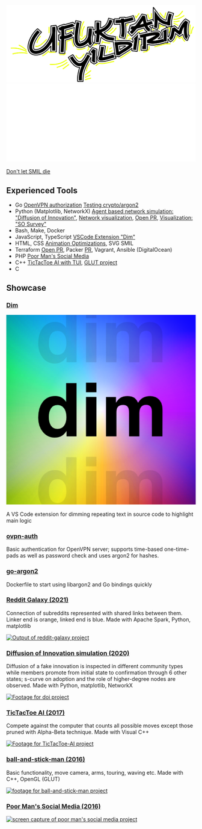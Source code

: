 ![An SVG of profile owner's name showcasing SMIL animations](https://raw.githubusercontent.com/ufukty/ufukty/main/smil.svg#gh-light-mode-only)
![An SVG of profile owner's name showcasing SMIL animations (dark mode version)](https://raw.githubusercontent.com/ufukty/ufukty/main/smil.dark.svg#gh-dark-mode-only)

[Don't let SMIL die](https://groups.google.com/a/chromium.org/g/blink-dev/c/5o0yiO440LM/m/YGEJBsjUAwAJ)

## Experienced Tools

-   Go [OpenVPN authorization](https://github.com/ufukty/ovpn-auth) [Testing crypto/argon2](https://github.com/ufukty/testing-go-crypto-argon2)
-   Python (Matplotlib, NetworkX) [Agent based network simulation: "Diffusion of Innovation"](https://github.com/ufukty/diffusion-of-innovation), [Network visualization](https://github.com/ufukty/reddit-galaxy), [Open PR](https://github.com/matplotlib/matplotlib/pull/19286), [Visualization: "SO Survey"](https://github.com/ufukty/language-survey-review)
-   Bash, Make, Docker
-   JavaScript, TypeScript [VSCode Extension "Dim"](https://github.com/ufukty/dim)
-   HTML, CSS [Animation Optimizations](https://github.com/ufukty/css-animations-limitations-suggestions), SVG SMIL
-   Terraform [Open PR](https://github.com/hashicorp/terraform/pull/29127), Packer [PR](https://github.com/hashicorp/packer/pull/10093), Vagrant, Ansible (DigitalOcean)
-   PHP [Poor Man's Social Media](https://github.com/ufukty/poor-man-s-social-media)
-   C++ [TicTacToe AI with TUI](https://github.com/ufukty/TicTacToe-AI), [GLUT project](https://github.com/ufukty/ball-and-stick-man)
-   C

## Showcase

### [Dim](https://github.com/ufukty/dim)

[![Logo of Dim](https://github.com/ufukty/dim/raw/main/media/icon.png)](https://github.com/ufukty/dim)

A VS Code extension for dimming repeating text in source code to highlight main logic

### [ovpn-auth](https://github.com/ufukty/ovpn-auth)

Basic authentication for OpenVPN server; supports time-based one-time-pads as well as password check and uses argon2 for hashes.

### [go-argon2](https://github.com/ufukty/go-argon2)

Dockerfile to start using libargon2 and Go bindings quickly

### [Reddit Galaxy (2021)](https://github.com/ufukty/reddit-galaxy)

Connection of subreddits represented with shared links between them. Linker end is orange, linked end is blue. Made with Apache Spark, Python, matplotlib

[![Output of reddit-galaxy project](https://github.com/ufukty/reddit-galaxy/raw/main/images/post-processed-1x-cg.jpg)](https://github.com/ufukty/reddit-galaxy)

### [Diffusion of Innovation simulation (2020)](https://github.com/ufukty/diffusion-of-innovation)

Diffusion of a fake innovation is inspected in different community types while members promote from initial state to confirmation through 6 other states; s-curve on adoption and the role of higher-degree nodes are observed. Made with Python, matplotlib, NetworkX

[![Footage for doi project](https://github.com/ufukty/doi/raw/main/images/scale_free_n_5000_a_098.gif)](https://github.com/ufukty/doi)

### [TicTacToe AI (2017)](https://github.com/ufukty/TicTacToe-AI)

Compete against the computer that counts all possible moves except those pruned with Alpha-Beta technique. Made with Visual C++

[![Footage for TicTacToe-AI project](https://github.com/ufukty/TicTacToe-AI/raw/master/img/TicTacToe.gif)](https://github.com/ufukty/TicTacToe-AI)

### [ball-and-stick-man (2016)](https://github.com/ufukty/ball-and-stick-man)

Basic functionality, move camera, arms, touring, waving etc. Made with C++, OpenGL (GLUT)

[![footage for ball-and-stick-man project](https://github.com/ufukty/ball-and-stick-man/raw/main/img/footage.gif)](https://github.com/ufukty/ball-and-stick-man)

### [Poor Man's Social Media (2016)](https://github.com/ufukty/poor-man-s-social-media)

[![screen capture of poor man's social media project](https://github.com/ufukty/poor-man-s-social-media/raw/main/assets/screencapture.gif)](https://github.com/ufukty/poor-man-s-social-media)
